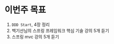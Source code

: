 # 이번주 목표   
1. `DDD Start`, 4장 정리  
2. 백기선님의 스프링 프레임워크 핵심 기술 강의 5개 듣기        
3. 스프링 mvc 강의 5개 듣기
 
